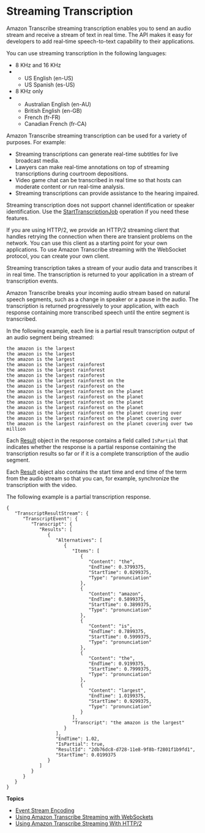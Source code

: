 # Streaming Transcription<a name="streaming"></a>

Amazon Transcribe streaming transcription enables you to send an audio stream and receive a stream of text in real time\. The API makes it easy for developers to add real\-time speech\-to\-text capability to their applications\.

You can use streaming transcription in the following languages:
+ 8 KHz and 16 KHz
+ 
  + US English \(en\-US\)
  + US Spanish \(es\-US\)
+ 8 KHz only
+ 
  + Australian English \(en\-AU\)
  + British English \(en\-GB\)
  + French \(fr\-FR\)
  + Canadian French \(fr\-CA\)

Amazon Transcribe streaming transcription can be used for a variety of purposes\. For example:
+ Streaming transcriptions can generate real\-time subtitles for live broadcast media\.
+ Lawyers can make real\-time annotations on top of streaming transcriptions during courtroom depositions\.
+ Video game chat can be transcribed in real time so that hosts can moderate content or run real\-time analysis\.
+ Streaming transcriptions can provide assistance to the hearing impaired\.

Streaming transcription does not support channel identification or speaker identification\. Use the [StartTranscriptionJob](API_StartTranscriptionJob.md) operation if you need these features\.

If you are using HTTP/2, we provide an HTTP/2 streaming client that handles retrying the connection when there are transient problems on the network\. You can use this client as a starting point for your own applications\. To use Amazon Transcribe streaming with the WebSocket protocol, you can create your own client\.

Streaming transcription takes a stream of your audio data and transcribes it in real time\. The transcription is returned to your application in a stream of transcription events\. 

Amazon Transcribe breaks your incoming audio stream based on natural speech segments, such as a change in speaker or a pause in the audio\. The transcription is returned progressively to your application, with each response containing more transcribed speech until the entire segment is transcribed\. 

In the following example, each line is a partial result transcription output of an audio segment being streamed: 

```
the amazon is the largest 
the amazon is the largest 
the amazon is the largest 
the amazon is the largest rainforest 
the amazon is the largest rainforest 
the amazon is the largest rainforest
the amazon is the largest rainforest on the 
the amazon is the largest rainforest on the 
the amazon is the largest rainforest on the planet 
the amazon is the largest rainforest on the planet 
the amazon is the largest rainforest on the planet 
the amazon is the largest rainforest on the planet 
the amazon is the largest rainforest on the planet covering over 
the amazon is the largest rainforest on the planet covering over 
the amazon is the largest rainforest on the planet covering over two million
```

Each [Result](https://docs.aws.amazon.com/transcribe/latest/dg/API_streaming_Result.html) object in the response contains a field called `IsPartial` that indicates whether the response is a partial response containing the transcription results so far or if it is a complete transcription of the audio segment\. 

Each [Result](https://docs.aws.amazon.com/transcribe/latest/dg/API_streaming_Result.html) object also contains the start time and end time of the term from the audio stream so that you can, for example, synchronize the transcription with the video\. 

The following example is a partial transcription response\. 

```
{
   "TranscriptResultStream": { 
      "TranscriptEvent": { 
         "Transcript": { 
            "Results": [ 
               { 
                  "Alternatives": [ 
                     { 
                        "Items": [ 
                           { 
                              "Content": "the",
                              "EndTime": 0.3799375,
                              "StartTime": 0.0299375,
                              "Type": "pronunciation"
                           },
                           { 
                              "Content": "amazon",
                              "EndTime": 0.5899375,
                              "StartTime": 0.3899375,
                              "Type": "pronunciation"
                           },
                           { 
                              "Content": "is",
                              "EndTime": 0.7899375,
                              "StartTime": 0.5999375,
                              "Type": "pronunciation"
                           },
                           { 
                              "Content": "the",
                              "EndTime": 0.9199375,
                              "StartTime": 0.7999375,
                              "Type": "pronunciation"
                           },
                           { 
                              "Content": "largest",
                              "EndTime": 1.0199375,
                              "StartTime": 0.9299375,
                              "Type": "pronunciation"
                           }
                        ],
                        "Transcript": "the amazon is the largest"
                     }
                  ],
                  "EndTime": 1.02,
                  "IsPartial": true,
                  "ResultId": "2db76dc8-d728-11e8-9f8b-f2801f1b9fd1",
                  "StartTime": 0.0199375
               }
            ]
         }
      }
   }
}
```

**Topics**
+ [Event Stream Encoding](event-stream.md)
+ [Using Amazon Transcribe Streaming with WebSockets](websocket.md)
+ [Using Amazon Transcribe Streaming With HTTP/2](how-streaming.md)